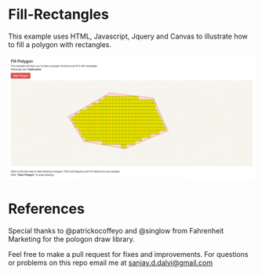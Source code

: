 # Fill-Rectangles
This example uses HTML, Javascript, Jquery and Canvas to illustrate how to fill a polygon with rectangles.

![alt tag](https://github.com/SanjayDalvi/Fill-Rectangles/blob/master/Screenshot.png)

# References

Special thanks to @patrickocoffeyo and @singlow from Fahrenheit Marketing for the pologon draw library.

Feel free to make a pull request for fixes and improvements. For questions or problems on this repo email me at sanjay.d.dalvi@gmail.com

